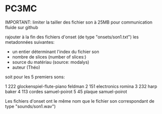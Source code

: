 # PC3MC
 
IMPORTANT: limiter la tailler des fichier son à 25MB pour communication fluide sur github

rajouter à la fin des fichiers d'onset (de type "onsets/son1.txt")
les metadonnées suivantes:
- un entier déterminant l'index du fichier son
- nombre de slices (number of slices:)
- source du matériau (source: modalys)
- auteur (Théo)

soit pour les 5 premiers sons:

1 222 glockenspiel-flute-piano feldman
2 151 electronics romina
3 232 harp baker
4 113 cordes samuel-poirot
5 45 plaque samuel-poirot 

Les fichiers d'onset ont le même nom que le fichier son correspondant de type "sounds/son1.wav")



